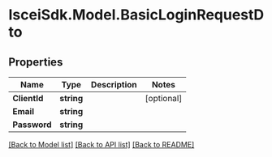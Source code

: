 # IsceiSdk.Model.BasicLoginRequestDto

## Properties

Name | Type | Description | Notes
------------ | ------------- | ------------- | -------------
**ClientId** | **string** |  | [optional] 
**Email** | **string** |  | 
**Password** | **string** |  | 

[[Back to Model list]](../README.md#documentation-for-models) [[Back to API list]](../README.md#documentation-for-api-endpoints) [[Back to README]](../README.md)

